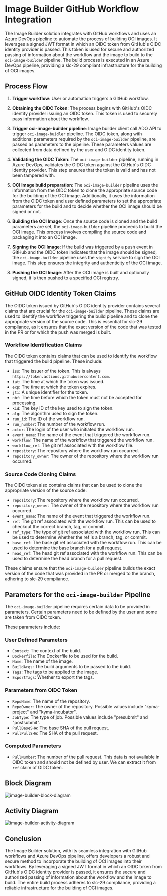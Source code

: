 # Image Builder GitHub Workflow Integration

The Image Builder solution integrates with GitHub workflows and uses an Azure DevOps pipeline to automate the process of building OCI
images. It leverages a signed JWT format in which an OIDC token from GitHub's OIDC identity provider is passed. This token is used for
secure and authorized passing of information about the workflow and the image to build to the `oci-image-builder` pipeline. The build
process is executed in an Azure DevOps pipeline, providing a slc-29 compliant infrastructure for the building of OCI images.

## Process Flow

1. **Trigger workflow**: User or automation triggers a GitHub workflow.

2. **Obtaining the OIDC Token**: The process begins with GitHub's OIDC identity provider issuing an OIDC token. This token is used to
   securely pass information about the workflow.

3. **Trigger oci-image-builder pipeline**: Image builder client call ADO API to trigger `oci-image-buidler` pipeline. The OIDC token, along
   with additional parameters required by the `oci-image-builder` pipeline, are passed as parameters to the pipeline. These parameters
   values are collected from data defined by the user and OIDC identity token.

4. **Validating the OIDC Token**: The `oci-image-builder` pipeline, running in Azure DevOps, validates the OIDC token against the GitHub's
   OIDC identity provider. This step ensures that the token is valid and has not been tampered with.

5. **OCI Image build preparation**: The `oci-image-builder` pipeline uses the information from the OIDC token to clone the appropriate
   source code for the building of the OCI image. Additionally, it uses the information from the OIDC token and user defined parameters to
   set the appropriate parameters for the build and to decide whether the OCI image should be signed or not.

6. **Building the OCI Image**: Once the source code is cloned and the build parameters are set, the `oci-image-builder` pipeline proceeds to
   build the OCI image. This process involves compiling the source code and packaging it into an OCI image.

7. **Signing the OCI Image**: If the build was triggered by a push event in GitHub and the OIDC token indicates that the image should be
   signed, the `oci-image-builder` pipeline uses the `signify` service to sign the OCI image. This step ensures the integrity and
   authenticity of the OCI image.

8. **Pushing the OCI Image**: After the OCI image is built and optionally signed, it is then pushed to a specified OCI registry.

## GitHub OIDC Identity Token Claims

The OIDC token issued by GitHub's OIDC identity provider contains several claims that are crucial for the `oci-image-builder` pipeline.
These claims are used to identify the workflow triggering the build pipeline and to clone the appropriate version of the source code. This
is essential for slc-29 compliance, as it ensures that the exact version of the code that was tested in the PR or for which the push was
merged is built.

### Workflow Identification Claims

The OIDC token contains claims that can be used to identify the workflow that triggered the build pipeline. These include:

- `iss`: The issuer of the token. This is always `https://token.actions.githubusercontent.com`.
- `iat`: The time at which the token was issued.
- `exp`: The time at which the token expires.
- `jti`: A unique identifier for the token.
- `nbf`: The time before which the token must not be accepted for processing.
- `kid`: The key ID of the key used to sign the token.
- `alg`: The algorithm used to sign the token.
- `run_id`: The ID of the workflow run.
- `run_number`: The number of the workflow run.
- `actor`: The login of the user who initiated the workflow run.
- `event_name`: The name of the event that triggered the workflow run.
- `workflow`: The name of the workflow that triggered the workflow run.
- `workflow_ref`: The git ref associated with the workflow file.
- `repository`: The repository where the workflow run occurred.
- `repository_owner`: The owner of the repository where the workflow run occurred.

### Source Code Cloning Claims

The OIDC token also contains claims that can be used to clone the appropriate version of the source code:

- `repository`: The repository where the workflow run occurred.
- `repository_owner`: The owner of the repository where the workflow run occurred.
- `event_name`: The name of the event that triggered the workflow run.
- `ref`: The git ref associated with the workflow run. This can be used to checkout the correct branch, tag, or commit.
- `ref_type`: The type of git ref associated with the workflow run. This can be used to determine whether the ref is a branch, tag, or
  commit.
- `base_ref`: The base git ref associated with the workflow run. This can be used to determine the base branch for a pull request.
- `head_ref`: The head git ref associated with the workflow run. This can be used to determine the head branch for a pull request.

These claims ensure that the `oci-image-builder` pipeline builds the exact version of the code that was provided in the PR or merged to the
branch, adhering to slc-29 compliance.

## Parameters for the `oci-image-builder` Pipeline

The `oci-image-builder` pipeline requires certain data to be provided in parameters.
Certain parameters need to be defined by the user and some are taken from OIDC token.

These parameters include:

### User Defined Parameters

- `Context`: The context of the build.
- `Dockerfile`: The Dockerfile to be used for the build.
- `Name`: The name of the image.
- `BuildArgs`: The build arguments to be passed to the build.
- `Tags`: The tags to be applied to the image.
- `ExportTags`: Whether to export the tags.

### Parameters from OIDC Token

- `RepoName`: The name of the repository.
- `RepoOwner`: The owner of the repository. Possible values include "kyma-project" and "kyma-incubator".
- `JobType`: The type of job. Possible values include "presubmit" and "postsubmit".
- `PullBaseSHA`: The base SHA of the pull request.
- `PullPullSHA`: The SHA of the pull request.

### Computed Parameters

- `PullNumber`: The number of the pull request. This data is not available in OIDC token and should not be defined by user. We can extract
  it from `ref` claim of OIDC token.

## Block Diagram

![image-builder-block-diagram](documentation_assets/image-builder-block-diagram.png)

## Activity Diagram

![image-builder-activity-diagram](documentation_assets/image-builder-activity-diagram.png)

## Conclusion

The Image Builder solution, with its seamless integration with GitHub workflows and Azure DevOps pipeline, offers developers a robust and
secure method to incorporate the building of OCI images into their workflows. By leveraging a signed JWT format in which an OIDC token from
GitHub's OIDC identity provider is passed, it ensures the secure and authorized passing of information about the workflow and the image to
build. The entire build process adheres to slc-29 compliance, providing a reliable infrastructure for the building of OCI images.

